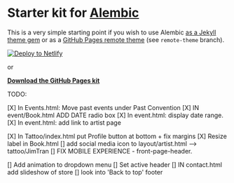 # Starter kit for [Alembic](https://alembic.darn.es/)

This is a very simple starting point if you wish to use Alembic [as a Jekyll theme gem](https://alembic.darn.es/#as-a-jekyll-theme) or as a [GitHub Pages remote theme](https://github.com/daviddarnes/alembic-kit/tree/remote-theme) (see `remote-theme` branch).

[![Deploy to Netlify](https://www.netlify.com/img/deploy/button.svg)](https://app.netlify.com/start/deploy?repository=https://github.com/daviddarnes/alembic-kit)

or

**[Download the GitHub Pages kit](https://github.com/daviddarnes/alembic-kit/archive/remote-theme.zip)**


TODO:

[X] In Events.html: Move past events under Past Convention
[X] IN event/Book.html ADD DATE radio box
[X] In event.html: display date range. 
[X] In event.html: add link to artist page


[X] In Tattoo/index.html put Profile button at bottom + fix margins
[X] Resize label in Book.html
[] add social media icon to layout/artist.html --> tattoo/JimTran
[] FIX MOBILE EXPERIENCE
	- front-page-header. 


[] Add animation to dropdown menu
[] Set active header 
[] IN contact.html add slideshow of store
[] look into 'Back to top' footer